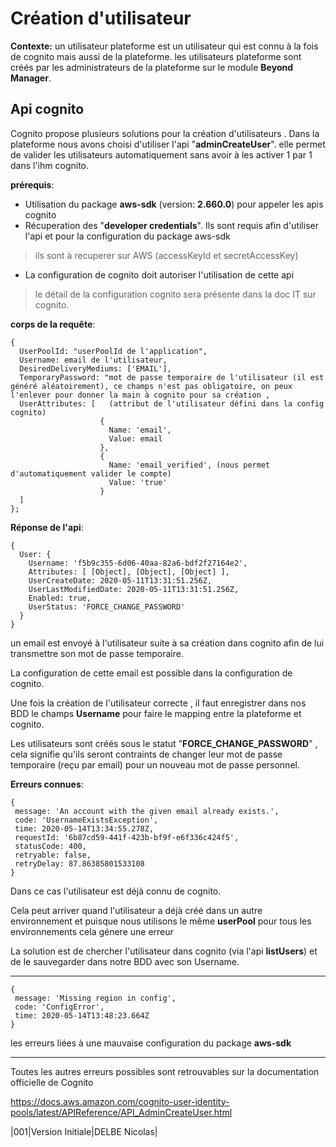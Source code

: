 # Création d'utilisateur
**Contexte:** un utilisateur plateforme est un utilisateur qui est connu à la fois de cognito mais aussi de la plateforme.
les utilisateurs plateforme sont créés par les administrateurs de la plateforme sur le module **Beyond Manager**.

## Api cognito
Cognito propose plusieurs solutions pour la création d'utilisateurs .
Dans la plateforme nous avons choisi d'utiliser l'api "**adminCreateUser**".
elle permet de valider les utilisateurs automatiquement sans avoir à les activer 1 par 1 dans l'ihm cognito.

**prérequis**:
- Utilisation du package **aws-sdk** (version: **2.660.0**) pour appeler les apis cognito
- Récuperation des "**developer credentials**". Ils sont requis afin d'utiliser l'api et pour la configuration du package aws-sdk
>ils sont à recuperer sur AWS (accessKeyId et secretAccessKey)
- La configuration de cognito doit autoriser l'utilisation de cette api
> le détail de la configuration cognito sera présente dans la doc IT sur cognito.

**corps de la requête**:


	{  
	  UserPoolId: "userPoolId de l'application",  
	  Username: email de l'utilisateur,  
	  DesiredDeliveryMediums: ['EMAIL'],  
	  TemporaryPassword: "mot de passe temporaire de l'utilisateur (il est généré aléatoirement), ce champs n'est pas obligatoire, on peux l'enlever pour donner la main à cognito pour sa création ,  
	  UserAttributes: [   (attribut de l'utilisateur défini dans la config cognito)
	                    {  
	                      Name: 'email',  
	                      Value: email  
	                    },  
	                    {  
	                      Name: 'email_verified', (nous permet d'automatiquement valider le compte)
	                      Value: 'true'  
	                    }  
	  ]  
	};
**Réponse de l'api**:

	{
	  User: {
	    Username: 'f5b9c355-6d06-40aa-82a6-bdf2f27164e2',
	    Attributes: [ [Object], [Object], [Object] ],
	    UserCreateDate: 2020-05-11T13:31:51.256Z,
	    UserLastModifiedDate: 2020-05-11T13:31:51.256Z,
	    Enabled: true,
	    UserStatus: 'FORCE_CHANGE_PASSWORD'
	  }
	}

un email est envoyé à l'utilisateur suite à sa création dans cognito afin de lui transmettre son mot de passe temporaire.

La configuration de cette email est possible dans la configuration de cognito.


Une fois la création de l'utilisateur correcte , il faut enregistrer dans nos BDD le champs **Username** pour faire le mapping entre la plateforme et cognito.

Les utilisateurs sont créés sous le statut "**FORCE_CHANGE_PASSWORD**" , cela signifie qu'ils seront contraints de changer leur mot de passe temporaire (reçu par email) pour un nouveau mot de passe personnel.

**Erreurs connues**:

	{
	 message: 'An account with the given email already exists.',
	 code: 'UsernameExistsException',
	 time: 2020-05-14T13:34:55.278Z,
	 requestId: '6b87cd59-441f-423b-bf9f-e6f336c424f5',
	 statusCode: 400,
	 retryable: false,
	 retryDelay: 87.86385801533108
	}

Dans ce cas l'utilisateur est déjà connu de cognito.


Cela peut arriver quand l'utilisateur a déjà créé dans un autre environnement et puisque nous utilisons le même **userPool** pour tous les environnements cela génere une erreur

La solution est de chercher l'utilisateur dans cognito (via l'api **listUsers**) et de le sauvegarder dans notre BDD avec son Username.

---
	{
	 message: 'Missing region in config',
	 code: 'ConfigError',
	 time: 2020-05-14T13:48:23.664Z
	}

les erreurs liées à une mauvaise configuration du package **aws-sdk**

---

Toutes les autres erreurs possibles sont retrouvables sur la documentation officielle de Cognito


https://docs.aws.amazon.com/cognito-user-identity-pools/latest/APIReference/API_AdminCreateUser.html

|001|Version Initiale|DELBE Nicolas|
